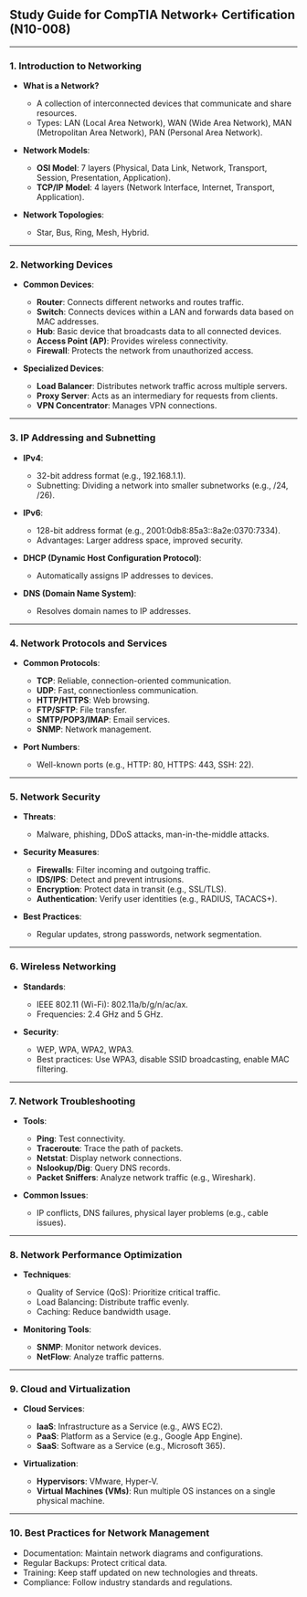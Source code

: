 ## **Study Guide for CompTIA Network+ Certification (N10-008)**

---

### **1. Introduction to Networking**
- **What is a Network?**
  - A collection of interconnected devices that communicate and share resources.
  - Types: LAN (Local Area Network), WAN (Wide Area Network), MAN (Metropolitan Area Network), PAN (Personal Area Network).

- **Network Models**:
  - **OSI Model**: 7 layers (Physical, Data Link, Network, Transport, Session, Presentation, Application).
  - **TCP/IP Model**: 4 layers (Network Interface, Internet, Transport, Application).

- **Network Topologies**:
  - Star, Bus, Ring, Mesh, Hybrid.

---

### **2. Networking Devices**
- **Common Devices**:
  - **Router**: Connects different networks and routes traffic.
  - **Switch**: Connects devices within a LAN and forwards data based on MAC addresses.
  - **Hub**: Basic device that broadcasts data to all connected devices.
  - **Access Point (AP)**: Provides wireless connectivity.
  - **Firewall**: Protects the network from unauthorized access.

- **Specialized Devices**:
  - **Load Balancer**: Distributes network traffic across multiple servers.
  - **Proxy Server**: Acts as an intermediary for requests from clients.
  - **VPN Concentrator**: Manages VPN connections.

---

### **3. IP Addressing and Subnetting**
- **IPv4**:
  - 32-bit address format (e.g., 192.168.1.1).
  - Subnetting: Dividing a network into smaller subnetworks (e.g., /24, /26).

- **IPv6**:
  - 128-bit address format (e.g., 2001:0db8:85a3::8a2e:0370:7334).
  - Advantages: Larger address space, improved security.

- **DHCP (Dynamic Host Configuration Protocol)**:
  - Automatically assigns IP addresses to devices.

- **DNS (Domain Name System)**:
  - Resolves domain names to IP addresses.

---

### **4. Network Protocols and Services**
- **Common Protocols**:
  - **TCP**: Reliable, connection-oriented communication.
  - **UDP**: Fast, connectionless communication.
  - **HTTP/HTTPS**: Web browsing.
  - **FTP/SFTP**: File transfer.
  - **SMTP/POP3/IMAP**: Email services.
  - **SNMP**: Network management.

- **Port Numbers**:
  - Well-known ports (e.g., HTTP: 80, HTTPS: 443, SSH: 22).

---

### **5. Network Security**
- **Threats**:
  - Malware, phishing, DDoS attacks, man-in-the-middle attacks.

- **Security Measures**:
  - **Firewalls**: Filter incoming and outgoing traffic.
  - **IDS/IPS**: Detect and prevent intrusions.
  - **Encryption**: Protect data in transit (e.g., SSL/TLS).
  - **Authentication**: Verify user identities (e.g., RADIUS, TACACS+).

- **Best Practices**:
  - Regular updates, strong passwords, network segmentation.

---

### **6. Wireless Networking**
- **Standards**:
  - IEEE 802.11 (Wi-Fi): 802.11a/b/g/n/ac/ax.
  - Frequencies: 2.4 GHz and 5 GHz.

- **Security**:
  - WEP, WPA, WPA2, WPA3.
  - Best practices: Use WPA3, disable SSID broadcasting, enable MAC filtering.

---

### **7. Network Troubleshooting**
- **Tools**:
  - **Ping**: Test connectivity.
  - **Traceroute**: Trace the path of packets.
  - **Netstat**: Display network connections.
  - **Nslookup/Dig**: Query DNS records.
  - **Packet Sniffers**: Analyze network traffic (e.g., Wireshark).

- **Common Issues**:
  - IP conflicts, DNS failures, physical layer problems (e.g., cable issues).

---

### **8. Network Performance Optimization**
- **Techniques**:
  - Quality of Service (QoS): Prioritize critical traffic.
  - Load Balancing: Distribute traffic evenly.
  - Caching: Reduce bandwidth usage.

- **Monitoring Tools**:
  - **SNMP**: Monitor network devices.
  - **NetFlow**: Analyze traffic patterns.

---

### **9. Cloud and Virtualization**
- **Cloud Services**:
  - **IaaS**: Infrastructure as a Service (e.g., AWS EC2).
  - **PaaS**: Platform as a Service (e.g., Google App Engine).
  - **SaaS**: Software as a Service (e.g., Microsoft 365).

- **Virtualization**:
  - **Hypervisors**: VMware, Hyper-V.
  - **Virtual Machines (VMs)**: Run multiple OS instances on a single physical machine.

---

### **10. Best Practices for Network Management**
- Documentation: Maintain network diagrams and configurations.
- Regular Backups: Protect critical data.
- Training: Keep staff updated on new technologies and threats.
- Compliance: Follow industry standards and regulations.
